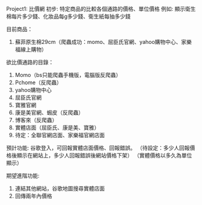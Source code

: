 Project1: 比價網
初步: 特定商品的比較各個通路的價格、單位價格
例如: 顯示衛生棉每片多少錢、化妝品每g多少錢、衛生紙每抽多少錢

目前商品：
1. 蘇菲原生棉29cm（爬蟲成功：momo、屈臣氏官網、yahoo購物中心、家樂福線上購物）

欲比價通路的目錄：
1. Momo（bs只能爬蟲手機版，電腦版反爬蟲）
2. Pchome（反爬蟲）
3. yahoo購物中心
4. 屈臣氏官網
5. 寶雅官網
6. 康是美官網、蝦皮（反爬蟲）
7. 博客來（反爬蟲）
8. 實體店面（屈臣氏、康是美、寶雅）
9. 待定：全聯官網店面、家樂福官網店面

預計功能:
谷歌登入，可回報實體店面價格、回報錯誤。
（待設定：多少人回報價格後顯示在網站上，多少人回報錯誤後網站價格下架）
（實體價格以多久為單位顯示） 

期望進階功能:
1. 連結其他網站，谷歌地圖搜尋實體店面
2. 回傳兩年內價格


